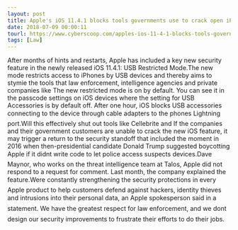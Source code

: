 ```yaml
---
layout: post
title: Apple's iOS 11.4.1 blocks tools governments use to crack open iPhones
date: 2018-07-09 00:00:11
tourl: https://www.cyberscoop.com/apples-ios-11-4-1-blocks-tools-governments-use-crack-open-iphones/?category_news=technology
tags: [Law]
---
```

After months of hints and restarts, Apple has included a key new security feature in the newly released iOS 11.4.1: USB Restricted Mode.The new mode restricts access to iPhones by USB devices and thereby aims to stymie the tools that law enforcement, intelligence agencies and private companies like The new restricted mode is on by default. You can see it in the passcode settings on iOS devices where the setting for USB Accessories is by default off. After one hour, iOS blocks USB accessories connecting to the device through cable adapters to the phones Lightning port.Will this effectively shut out tools like Cellebrite and If the companies and their government customers are unable to crack the new iOS feature, it may trigger a return to the security standoff that included the moment in 2016 when then-presidential candidate Donald Trump suggested boycotting Apple if it didnt write code to let police access suspects devices.Dave Maynor, who works on the threat intelligence team at Talos, Apple did not respond to a request for comment. Last month, the company explained the feature.Were constantly strengthening the security protections in every Apple product to help customers defend against hackers, identity thieves and intrusions into their personal data, an Apple spokesperson said in a statement. We have the greatest respect for law enforcement, and we dont design our security improvements to frustrate their efforts to do their jobs.